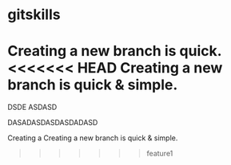 gitskills
=========
Creating a new branch is quick.
<<<<<<< HEAD
Creating a new branch is quick & simple.
=======
DSDE
ASDASD

DASADASDASDASDADASD

Creating a 
Creating a new branch is quick & simple.
>>>>>>> feature1
